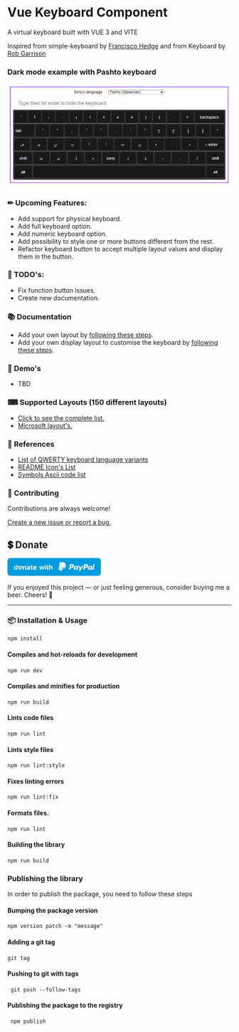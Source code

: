 # Vue Keyboard Component
A virtual keyboard built with VUE 3 and VITE

Inspired from simple-keyboard by [Francisco Hedge](https://hodgef.com/simple-keyboard/) and
from Keyboard by [Rob Garrison](https://mottie.github.io/Keyboard/docs/layouts.html)

### Dark mode example with Pashto keyboard
<img alt="dark mode keyboard" src="./docs/images/dark-mode-keyboard.png" />

### ✏ Upcoming Features:

- Add support for physical keyboard.
- Add full keyboard option.
- Add numeric keyboard option.
- Add possibility to style one or more buttons different from the rest.
- Refactor keyboard button to accept multiple layout values and display them in the button.


### 📔 TODO's:

- Fix function button issues.
- Create new documentation.


### 📚 Documentation

- Add your own layout by [following these steps](./docs/sample-layout.md).
- Add your own display layout to customise the keyboard by [following these steps](./docs/sample-keyboard.md).

### 🏁 Demo's

- TBD

### ⌨ Supported Layouts (150 different layouts)

* [Click to see the complete list.](./docs/keyboard-layouts.md)
* [Microsoft layout's.](https://learn.microsoft.com/en-us/globalization/windows-keyboard-layouts)

### 🔗 References

- [List of QWERTY keyboard language variants](https://en.wikipedia.org/wiki/List_of_QWERTY_keyboard_language_variants)
- [README Icon's List](https://github.com/ikatyang/emoji-cheat-sheet/blob/master/README.md)
- [Symbols Ascii code list](https://www.alt-codes.net/)

### 🌟 Contributing

Contributions are always welcome!

[Create a new issue or report a bug.](https://github.com/gwinnem/vue-virtual-keyboard/issues)


## 💲 Donate
<a href="https://paypal.me/gwinnem/">
    <img alt="donate" src="paypal-images/blue.svg" height="40">
</a>

If you enjoyed this project — or just feeling generous, consider buying me a beer. Cheers! :beers:

---

### 📦 Installation & Usage

```
npm install
```

#### Compiles and hot-reloads for development

```
npm run dev
```

#### Compiles and minifies for production

```
npm run build
```

#### Lints code files

```
npm run lint
```

#### Lints style files

```
npm run lint:style
```

#### Fixes linting errors

```
npm run lint:fix
```

#### Formats files.

```
npm run lint
```

#### Building the library

```
npm run build
```

### Publishing the library

In order to publish the package, you need to follow these steps

#### Bumping the package version

```
npm version patch -m "message"
```

#### Adding a git tag

```
git tag
```

#### Pushing to git with tags

```
 git push --follow-tags
```

#### Publishing the package to the registry

```
 npm publish
```
